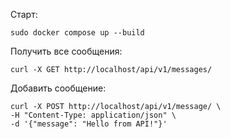 Старт:
```
sudo docker compose up --build
```

Получить все сообщения:
```
curl -X GET http://localhost/api/v1/messages/
```

Добавить сообщение:
```
curl -X POST http://localhost/api/v1/message/ \
-H "Content-Type: application/json" \
-d '{"message": "Hello from API!"}'
```